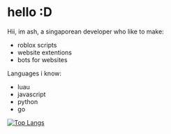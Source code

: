 # hello :D

Hii, im ash, a singaporean developer who like to make:
- roblox scripts
- website extentions
- bots for websites

Languages i know:
- luau
- javascript
- python
- go

[![Top Langs](https://github-readme-stats.vercel.app/api/top-langs/?username=Iratethisname10&langs_count=8&theme=radical)](https://github.com/anuraghazra/github-readme-stats)
